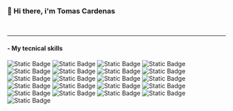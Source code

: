 <!--
**tomascardenas96/tomascardenas96** is a ✨ _special_ ✨ repository because its `README.md` (this file) appears on your GitHub profile.

Here are some ideas to get you started:

- 🔭 I’m currently working on ...
- 🌱 I’m currently learning ...
- 👯 I’m looking to collaborate on ...
- 🤔 I’m looking for help with ...
- 💬 Ask me about ...
- 📫 How to reach me: ...
- 😄 Pronouns: ...
- ⚡ Fun fact: ...
-->

### 👋 Hi there, i'm Tomas Cardenas

</br>

---



#### - My tecnical skills
![Static Badge](https://img.shields.io/badge/HTML5-orange?style=flat-square&logo=html5&logoColor=white)
![Static Badge](https://img.shields.io/badge/CSS3-blue?style=flat-square&logo=css3&logoColor=white)
![Static Badge](https://img.shields.io/badge/Javascript-yellow?style=flat-square&logo=javascript&logoColor=white)
![Static Badge](https://img.shields.io/badge/Typescript-blue?style=flat-square&logo=typescript&logoColor=white)
![Static Badge](https://img.shields.io/badge/Node-green?style=flat-square&logo=node.js&logoColor=white)
![Static Badge](https://img.shields.io/badge/Express-grey?style=flat-square&logo=express&logoColor=white)
![Static Badge](https://img.shields.io/badge/React-blue?style=flat-square&logo=react&logoColor=white)
![Static Badge](https://img.shields.io/badge/Postman-orange?style=flat-square&logo=postman&logoColor=white)
![Static Badge](https://img.shields.io/badge/MySQL-blue?style=flat-square&logo=mysql&logoColor=white)
![Static Badge](https://img.shields.io/badge/NestJS-red?style=flat-square&logo=nestjs&logoColor=white)
![Static Badge](https://img.shields.io/badge/NextJS-black?style=flat-square&logo=next.js&logoColor=white)
![Static Badge](https://img.shields.io/badge/Astro-violet?style=flat-square&logo=astro&logoColor=white)
![Static Badge](https://img.shields.io/badge/MongoDB-green?style=flat-square&logo=mongodb&logoColor=white)
![Static Badge](https://img.shields.io/badge/Git-red?style=flat-square&logo=git&logoColor=white)
![Static Badge](https://img.shields.io/badge/Jira-blue?logo=jira)
![Static Badge](https://img.shields.io/badge/Github-grey?style=flat-square&logo=github&logoColor=white)
![Static Badge](https://img.shields.io/badge/Markdown-lightgrey?style=flat-square&logo=markdown&logoColor=white)
![Static Badge](https://img.shields.io/badge/Tailwind-blue?style=flat-square&logo=tailwindcss&logoColor=white)
![Static Badge](https://img.shields.io/badge/Slack-white?style=flat-square&logo=slack&logoColor=black&color=white)
![Static Badge](https://img.shields.io/badge/Trello-%230052CC?style=flat-square&logo=trello&logoColor=white)
![Static Badge](https://img.shields.io/badge/Notion-grey?logo=notion)


